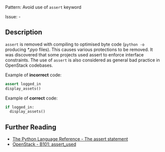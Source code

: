 Pattern: Avoid use of `assert` keyword

Issue: -

## Description

`assert` is removed with compiling to optimised byte code (`python -o` producing _*.pyo_ files). This causes various protections to be removed. It was discovered that some projects used assert to enforce interface constraints. The use of `assert` is also considered as general bad practice in OpenStack codebases.


Example of **incorrect** code:

```python
assert logged_in
display_assets()
```


Example of **correct** code:

```python
if logged_in:
  display_assets()
```

## Further Reading

* [The Python Language Reference - The assert statement](https://docs.python.org/2/reference/simple_stmts.html#the-assert-statement)
* [OpenStack - B101: assert_used](https://docs.openstack.org/developer/bandit/plugins/assert_used.html)
